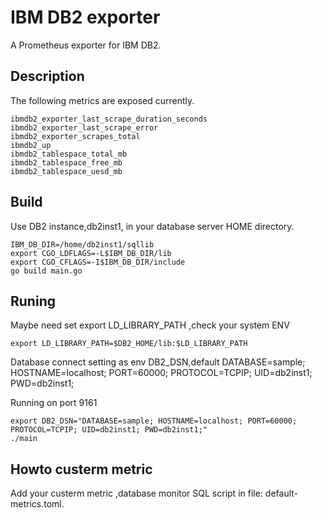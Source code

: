 # IBM DB2 exporter 

A Prometheus exporter for IBM DB2. 

## Description
The following metrics are exposed currently.

    ibmdb2_exporter_last_scrape_duration_seconds
    ibmdb2_exporter_last_scrape_error
    ibmdb2_exporter_scrapes_total
    ibmdb2_up
    ibmdb2_tablespace_total_mb
    ibmdb2_tablespace_free_mb
    ibmdb2_tablespace_uesd_mb

## Build

Use DB2 instance,db2inst1, in your database server HOME directory.
```
IBM_DB_DIR=/home/db2inst1/sqllib
export CGO_LDFLAGS=-L$IBM_DB_DIR/lib
export CGO_CFLAGS=-I$IBM_DB_DIR/include
go build main.go
```

## Runing

Maybe need set export LD_LIBRARY_PATH ,check your system ENV
```
export LD_LIBRARY_PATH=$DB2_HOME/lib:$LD_LIBRARY_PATH
```
Database connect setting as env DB2_DSN,default DATABASE=sample; HOSTNAME=localhost; PORT=60000; PROTOCOL=TCPIP; UID=db2inst1; PWD=db2inst1;

Running on port 9161
```
export DB2_DSN="DATABASE=sample; HOSTNAME=localhost; PORT=60000; PROTOCOL=TCPIP; UID=db2inst1; PWD=db2inst1;"
./main 
```

## Howto custerm metric
Add your custerm metric ,database monitor SQL script in file: default-metrics.toml.
